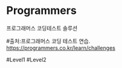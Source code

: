 # Programmers
프로그래머스 코딩테스트 솔루션

#출처:프로그래머스 코딩 테스트 연습. https://programmers.co.kr/learn/challenges

#Level1
#Level2
